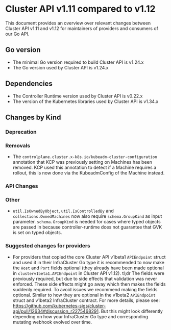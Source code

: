 # Cluster API v1.11 compared to v1.12

This document provides an overview over relevant changes between Cluster API v1.11 and v1.12 for
maintainers of providers and consumers of our Go API.

## Go version

- The minimal Go version required to build Cluster API is v1.24.x
- The Go version used by Cluster API is v1.24.x

## Dependencies

- The Controller Runtime version used by Cluster API is v0.22.x
- The version of the Kubernetes libraries used by Cluster API is v1.34.x

## Changes by Kind

### Deprecation

### Removals

* The `controlplane.cluster.x-k8s.io/kubeadm-cluster-configuration` annotation that KCP was previously setting on Machines has been removed.
  KCP used this annotation to detect if a Machine requires a rollout, this is now done via the KubeadmConfig of the Machine instead.

### API Changes

### Other

* `util.IsOwnedByObject`, `util.IsControlledBy` and `collections.OwnedMachines` now also require `schema.GroupKind` as input parameter.
  `schema.GroupKind` is needed for cases where typed objects are passed in because controller-runtime does not guarantee that GVK is set on typed objects.

### Suggested changes for providers

* For providers that copied the core Cluster API v1beta1 `APIEndpoint` struct and used it in their InfraCluster Go type 
  it is recommended to now make the `Host` and `Port` fields optional (they already have been made optional in 
  `clusterv1beta1.APIEndpoint` in Cluster API v1.12).
  tl;dr The fields were previously required, but due to side effects that validation was never enforced. These side
  effects might go away which then makes the fields suddenly required. To avoid issues we recommend making the fields
  optional. Similar to how they are optional in the v1beta2 `APIEndpoint` struct and v1beta2 InfraCluster contract.
  For more details, please see: https://github.com/kubernetes-sigs/cluster-api/pull/12634#discussion_r2275468291.
  But this might look differently depending on how your InfraCluster Go type and corresponding mutating webhook evolved over time.
